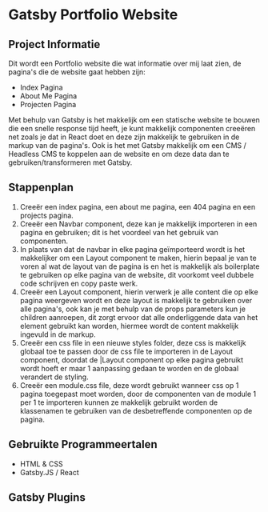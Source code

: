 # Gatsby Portfolio Website

## Project Informatie

Dit wordt een Portfolio website die wat informatie over mij laat zien, de pagina's die de website gaat hebben zijn:

- Index Pagina
- About Me Pagina
- Projecten Pagina

Met behulp van Gatsby is het makkelijk om een statische website te bouwen die een snelle response tijd heeft, je kunt makkelijk componenten creeëren net zoals je dat in React doet en deze zijn makkelijk te gebruiken in de markup van de pagina's. Ook is het met Gatsby makkelijk om een CMS / Headless CMS te koppelen aan de website en om deze data dan te gebruiken/transformeren met Gatsby.

## Stappenplan

1. Creeër een index pagina, een about me pagina, een 404 pagina en een projects pagina.
2. Creeër een Navbar component, deze kan je makkelijk importeren in een pagina en gebruiken; dit is het voordeel van het gebruik van componenten.
3. In plaats van dat de navbar in elke pagina geïmporteerd wordt is het makkelijker om een Layout component te maken, hierin bepaal je van te voren al wat de layout van de pagina is en het is makkelijk als boilerplate te gebruiken op elke pagina van de website, dit voorkomt veel dubbele code schrijven en copy paste werk.
4. Creeër een Layout component, hierin verwerk je alle content die op elke pagina weergeven wordt en deze layout is makkelijk te gebruiken over alle pagina's, ook kan je met behulp van de props parameters kun je children aanroepen, dit zorgt ervoor dat alle onderliggende data van het element gebruikt kan worden, hiermee wordt de content makkelijk ingevuld in de markup.
5. Creeër een css file in een nieuwe styles folder, deze css is makkelijk globaal toe te passen door de css file te importeren in de Layout component, doordat de |Layout component op elke pagina gebruikt wordt hoeft er maar 1 aanpassing gedaan te worden en de globaal verandert de styling.
6. Creeër een module.css file, deze wordt gebruikt wanneer css op 1 pagina toegepast moet worden, door de componenten van de module 1 per 1 te importeren kunnen ze makkelijk gebruikt worden de klassenamen te gebruiken van de desbetreffende componenten op de pagina.

## Gebruikte Programmeertalen

- HTML & CSS
- Gatsby.JS / React

## Gatsby Plugins
